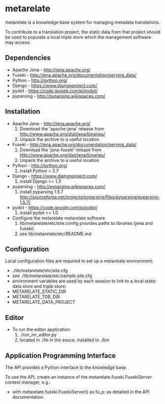 metarelate
===========

metarelate is a knowledge base system for managing metadata translations.

To contribute to a translation project, the static data from that project should be used to populate a local triple store which the management software may access. 

Dependencies
------------
* Apache Jena - http://jena.apache.org/
* Fuseki - http://jena.apache.org/documentation/serving_data/
* Python - http://python.org/
* Django - https://www.djangoproject.com/
* pydot - https://code.google.com/p/pydot/
* pyparsing - http://pyparsing.wikispaces.com/

Installation
------------

* Apache Jena - http://jena.apache.org/
    1. Download the 'apache-jena' release from http://www.apache.org/dist/jena/binaries/
    2. Unpack the archive to a useful location
* Fuseki - http://jena.apache.org/documentation/serving_data/
    1. Download the 'jena-fuseki' release from http://www.apache.org/dist/jena/binaries/
    2. Unpack the archive to a useful location
* Python - http://python.org/
    1. install Python = 2.7
* Django - https://www.djangoproject.com/
    1. install Django >= 1.3
* pyparsing - http://pyparsing.wikispaces.com/
    1. install pyparsing 1.5.7 http://sourceforge.net/projects/pyparsing/files/pyparsing/pyparsing-1.5.7/
* pydot - https://code.google.com/p/pydot/
    1. install pydot >= 1.0
* Configure the metarelate metarelate software
    1. lib/metarelate/etc/site.config provides paths to libraries (jena and fuseki)
    2. see lib/metarelate/etc/README.md

Configuration
-------------

Local configuration files are required to set up a metarelate environment:

* ./lib/metarelate/etc/site.cfg
 * see ./lib/metarelate/etc/sample.site.cfg
* environment variables are used by each session to link to a local static data store and triple store:
 * METARELATE_STATIC_DIR
 * METARELATE_TDB_DIR
 * METARELATE_DATA_PROJECT

Editor
------

* To run the editor application:
    1. ./run_mr_editor.py
    2. located in ./lib in the souce, installed to ./bin

Application Programming Interface
----------------------------------

The API provides a Python interface to the knowledge base.  

To use the API, create an instance of the metarelate.fuseki.FusekiServer context manager, e.g.:
* with metarelate.fuseki.FusekiServer() as fu_p:
as detailed in the API documentation.

